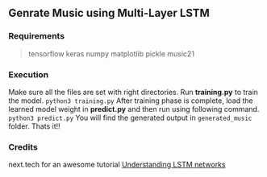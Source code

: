 ## Genrate Music using Multi-Layer LSTM

### Requirements
> tensorflow
> keras
> numpy
> matplotlib
> pickle
> music21

### Execution
Make sure all the files are set with right directories.
Run <b>training.py</b> to train the model.
```python3 training.py```
After training phase is complete, load the learned model weight in <b>predict.py</b> and then run using following command.
```python3 predict.py```
You will find the generated output in ```generated_music``` folder.
Thats it!!

### Credits
next.tech for an awesome tutorial
[Understanding LSTM networks](http://colah.github.io/posts/2015-08-Understanding-LSTMs/)
